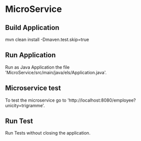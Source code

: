 # MicroService

## Build Application
mvn clean install -Dmaven.test.skip=true

## Run Application
Run as Java Application the file 'MicroService/src/main/java/els/Application.java'.

## Microservice test
To test the microservice go to 'http://localhost:8080/employee?unicity=trigramme'.

## Run Test
Run Tests without closing the application.
